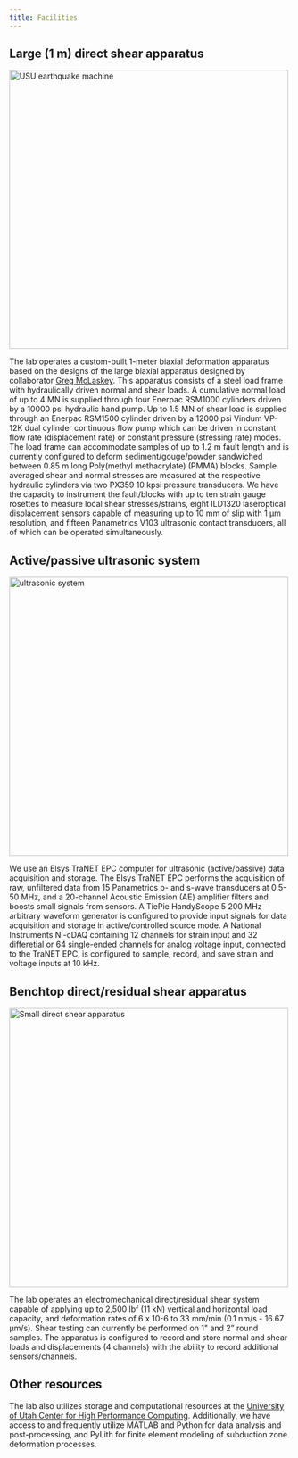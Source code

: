 ```yaml
---
title: Facilities
---
```


## Large (1 m) direct shear apparatus
<img src="/EQMachine.jpg" alt="USU earthquake machine" width="500"/>

The lab operates a custom-built 1-meter biaxial deformation apparatus based on the designs of the large biaxial apparatus designed by collaborator [Greg McLaskey](https://courses.cit.cornell.edu/mclaskey/facilities.html). This apparatus consists of a steel load frame with hydraulically driven normal and shear loads. A cumulative normal load of up to 4 MN is supplied through four Enerpac RSM1000 cylinders driven by a 10000 psi hydraulic hand pump. Up to 1.5 MN of shear load is supplied through an Enerpac RSM1500 cylinder driven by a 12000 psi Vindum VP-12K dual cylinder continuous flow pump which can be driven in constant flow rate (displacement rate) or constant pressure (stressing rate) modes. The load frame can accommodate samples of up to 1.2 m fault length and is currently configured to deform sediment/gouge/powder sandwiched between 0.85 m long Poly(methyl methacrylate) (PMMA) blocks. Sample averaged shear and normal stresses are measured at the respective hydraulic cylinders via two PX359 10 kpsi pressure transducers. We have the capacity to instrument the fault/blocks with up to ten strain gauge rosettes to measure local shear stresses/strains, eight ILD1320 laseroptical displacement sensors capable of measuring up to 10 mm of slip with 1 μm resolution, and fifteen Panametrics V103 ultrasonic contact transducers, all of which can be operated simultaneously.

## Active/passive ultrasonic system
<img src="/Daq.jpg" alt="ultrasonic system" width="500"/>

We use an Elsys TraNET EPC computer for ultrasonic (active/passive) data acquisition and storage. The Elsys TraNET EPC performs the acquisition of raw, unfiltered data from 15 Panametrics p- and s-wave transducers at 0.5-50 MHz, and a 20-channel Acoustic Emission (AE) amplifier filters and boosts small signals from sensors. A TiePie HandyScope 5 200 MHz arbitrary waveform generator is configured to provide input signals for data acquisition and storage in active/controlled source mode. A National Instruments NI-cDAQ containing 12 channels for strain input and 32 differetial or 64 single-ended channels for analog voltage input, connected to the TraNET EPC, is configured to sample, record, and save strain and voltage inputs at 10 kHz.

## Benchtop direct/residual shear apparatus
<img src="/ShearTrac.jpg" alt="Small direct shear apparatus" width="500"/>

The lab operates an electromechanical direct/residual shear system capable of applying up to 2,500 lbf (11 kN) vertical and horizontal load capacity, and deformation rates of 6 x 10-6 to 33 mm/min (0.1 nm/s - 16.67 μm/s). Shear testing can currently be performed on 1" and 2” round samples. The apparatus is configured to record and store normal and shear loads and displacements (4 channels) with the ability to record additional sensors/channels.

## Other resources
The lab also utilizes storage and computational resources at the [University of Utah Center for High Performance Computing](https://www.chpc.utah.edu/). Additionally, we have access to and frequently utilize MATLAB and Python for data analysis and post-processing, and PyLith for finite element modeling of subduction zone deformation processes.
